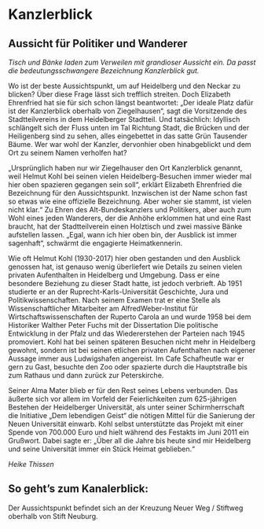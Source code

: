 # Kanzlerblick

## Aussicht für Politiker und Wanderer

*Tisch und Bänke laden zum Verweilen mit grandioser Aussicht ein. Da passt die bedeutungsschwangere Bezeichnung Kanzlerblick gut.*

Wo ist der beste Aussichtspunkt, um auf Heidelberg und den Neckar zu blicken? Über diese Frage lässt sich trefflich streiten. Doch Elizabeth Ehrenfried hat sie für sich schon längst beantwortet: „Der ideale Platz dafür ist der Kanzlerblick oberhalb von Ziegelhausen“, sagt die Vorsitzende des Stadtteilvereins in dem Heidelberger Stadtteil. Und tatsächlich: Idyllisch schlängelt sich der Fluss unten im Tal Richtung Stadt, die Brücken und der Heiligenberg sind zu sehen, alles eingebettet in das satte Grün Tausender Bäume. Wer war wohl der Kanzler, dervonhier oben hinabgeblickt und dem Ort zu seinem Namen verholfen hat?

„Ursprünglich haben nur wir Ziegelhauser den Ort Kanzlerblick genannt, weil Helmut Kohl bei seinen vielen Heidelberg-Besuchen immer wieder mal hier oben spazieren gegangen sein soll“, erklärt Elizabeth Ehrenfried die Bezeichnung für den Aussichtspunkt. Inzwischen ist der Name schon fast so etwas wie eine offizielle Bezeichnung. Aber woher sie stammt, ist vielen nicht klar.“ Zu Ehren des Alt-Bundeskanzlers und Politikers, aber auch zum Wohl eines jeden Wanderers, der die Anhöhe erklommen hat und eine Rast braucht, hat der Stadtteilverein einen Holztisch und zwei massive Bänke aufstellen lassen. „Egal, wann ich hier oben bin, der Ausblick ist immer sagenhaft“, schwärmt die engagierte Heimatkennerin. 

Wie oft Helmut Kohl (1930-2017) hier oben gestanden und den Ausblick genossen hat, ist genauso wenig überliefert wie Details zu seinen vielen privaten Aufenthalten in Heidelberg und Umgebung. Dass er eine besondere Beziehung zu dieser Stadt hatte, ist jedoch verbrieft. Ab 1951 studierte er an der Ruprecht-Karls-Universität Geschichte, Jura und Politikwissenschaften. Nach seinem Examen trat er eine Stelle als Wissenschaftlicher Mitarbeiter am AlfredWeber-Institut für Wirtschaftswissenschaften der Ruperto Carola an und wurde 1958 bei dem Historiker Walther Peter Fuchs mit der Dissertation Die politische Entwicklung in der Pfalz und das Wiedererstehen der Parteien nach 1945 promoviert. Kohl hat bei seinen späteren Besuchen nicht mehr in Heidelberg gewohnt, sondern ist bei seinen etlichen privaten Aufenthalten nach eigener Aussage immer aus Ludwigshafen angereist. Im Cafe Schafheutle war er gern zu Gast, besuchte den Zoo oder spazierte durch die Hauptstraße bis zum Rathaus und dann zurück zur Peterskirche.

Seiner Alma Mater blieb er für den Rest seines Lebens verbunden. Das äußerte sich vor allem im Vorfeld der Feierlichkeiten zum 625-jährigen Bestehen der Heidelberger Universität, als unter seiner Schirmherrschaft die Initiative „Dem lebendigen Geist“ die nötigen Mittel für die Sanierung der Neuen Universität einwarb. Kohl selbst unterstützte das Projekt mit einer Spende von 700.000 Euro und hielt während des Festakts im Juni 2011 ein Grußwort. Dabei sagte er: „Über all die Jahre bis heute sind mir Heidelberg und seine Universität immer ein Stück Heimat geblieben.“

*Heike Thissen*

## So geht’s zum Kanalerblick:

Der Aussichtspunkt befindet sich an der Kreuzung Neuer Weg / Stiftweg oberhalb von Stift Neuburg. 